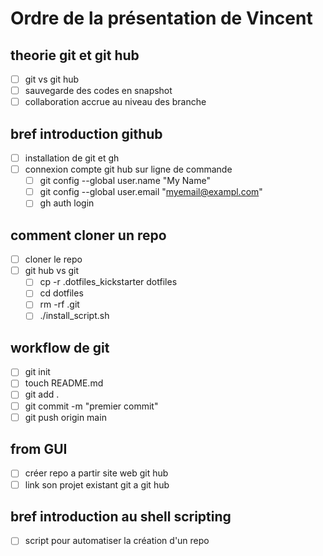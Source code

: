 # Ordre de la présentation de Vincent

## theorie git et git hub

- [ ] git vs git hub
- [ ] sauvegarde des codes en snapshot
- [ ] collaboration accrue au niveau des branche

## bref introduction github

- [ ] installation de git et gh
- [ ] connexion compte git hub sur ligne de commande
  - [ ] git config --global user.name "My Name"
  - [ ] git config --global user.email "myemail@exampl.com"
  - [ ] gh auth login

## comment cloner un repo

- [ ] cloner le repo
- [ ] git hub vs git
  - [ ] cp -r .dotfiles_kickstarter dotfiles
  - [ ] cd dotfiles
  - [ ] rm -rf .git
  - [ ] ./install_script.sh

## workflow de git

  - [ ] git init
  - [ ] touch README.md
  - [ ] git add .
  - [ ] git commit -m "premier commit"
  - [ ] git push origin main

## from GUI

- [ ] créer repo a partir site web git hub
- [ ] link son projet existant git a git hub

## bref introduction au shell scripting

- [ ] script pour automatiser la création d'un repo
